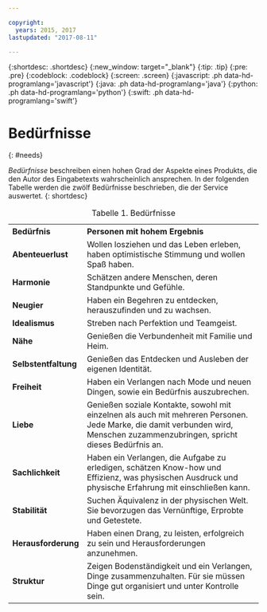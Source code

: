 ```yaml
---

copyright:
  years: 2015, 2017
lastupdated: "2017-08-11"

---
```


{:shortdesc: .shortdesc}
{:new_window: target="_blank"}
{:tip: .tip}
{:pre: .pre}
{:codeblock: .codeblock}
{:screen: .screen}
{:javascript: .ph data-hd-programlang='javascript'}
{:java: .ph data-hd-programlang='java'}
{:python: .ph data-hd-programlang='python'}
{:swift: .ph data-hd-programlang='swift'}

# Bedürfnisse
{: #needs}

*Bedürfnisse* beschreiben einen hohen Grad der Aspekte eines Produkts, die den Autor des Eingabetexts wahrscheinlich ansprechen. In der folgenden Tabelle werden die zwölf Bedürfnisse beschrieben, die der Service auswertet.
{: shortdesc}

<table>
  <caption>Tabelle 1. Bedürfnisse</caption>
  <tr>
    <th style="text-align:left">Bedürfnis</th>
    <th style="text-align:left">Personen mit hohem Ergebnis</th>
  </tr>
  <tr>
    <td><strong>Abenteuerlust</strong></td>
    <td>Wollen losziehen und das Leben erleben, haben optimistische Stimmung und wollen
      Spaß haben.</td>
  </tr>
  <tr>
    <td><strong>Harmonie</strong></td>
    <td>Schätzen andere Menschen, deren Standpunkte und Gefühle.</td>
  </tr>
  <tr>
    <td><strong>Neugier</strong></td>
    <td>Haben ein Begehren zu entdecken, herauszufinden und zu wachsen.</td>
  </tr>
  <tr>
    <td><strong>Idealismus</strong></td>
    <td>Streben nach Perfektion und Teamgeist.</td>
  </tr>
  <tr>
    <td><strong>Nähe</strong></td>
    <td>Genießen die Verbundenheit mit Familie und Heim.</td>
  </tr>
  <tr>
    <td><strong>Selbstentfaltung</strong></td>
    <td>Genießen das Entdecken und Ausleben der eigenen Identität.</td>
  </tr>
  <tr>
    <td><strong>Freiheit</strong></td>
    <td>Haben ein Verlangen nach Mode und neuen Dingen, sowie ein Bedürfnis
      auszubrechen.</td>
  </tr>
  <tr>
    <td><strong>Liebe</strong></td>
    <td>Genießen soziale Kontakte, sowohl mit einzelnen als auch mit mehreren Personen. Jede Marke,
      die damit verbunden wird, Menschen zuzammenzubringen, spricht dieses Bedürfnis an.</td>
  </tr>
  <tr>
    <td><strong>Sachlichkeit</strong></td>
    <td>Haben ein Verlangen, die Aufgabe zu erledigen, schätzen Know-how und Effizienz,
      was physischen Ausdruck und physische Erfahrung mit einschließen kann.</td>
  </tr>
  <tr>
    <td><strong>Stabilität</strong></td>
    <td>Suchen Äquivalenz in der physischen Welt. Sie bevorzugen das Vernünftige,
      Erprobte und Getestete.</td>
  </tr>
  <tr>
    <td><strong>Herausforderung</strong></td>
    <td>Haben einen Drang, zu leisten, erfolgreich zu sein und Herausforderungen anzunehmen.</td>
  </tr>
  <tr>
    <td><strong>Struktur</strong></td>
    <td>Zeigen Bodenständigkeit und ein Verlangen, Dinge zusammenzuhalten. Für sie
      müssen Dinge gut organisiert und unter Kontrolle sein. </td>
  </tr>
</table>
